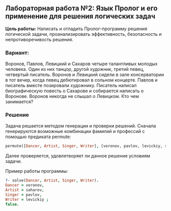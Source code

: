 Лабораторная работа №2: Язык Пролог и его применение для решения логических задач
----
**Цель работы:** Написать и отладить Пролог-программу решения логической задачи, проанализировать эффективность, безопасность и непротиворечивость решения.

### Вариант:
Воронов, Павлов, Левицкий и Сахаров четыре талантливых молодых человека. Один из них танцор, другой художник, третий певец, четвертый писатель. Воронов и Левицкий сидели в зале консерватории в тот вечер, когда певец дебютировал в сольном концерте. Павлов и писатель вместе позировали художнику. Писатель написал биографическую повесть о Сахарове и собирается написать о Воронове. Воронов никогда не слышал о Левицком. Кто чем занимается?

### Решение
Задача решается методом генерации и проверки решений. Сначала генерируются возможные комбинации фамилий и профессий с помощью предиката permute:

```prolog
permute([Dancer, Artist, Singer, Writer], [voronov, pavlov, levickiy, saharov]),
```

Далее проверяется, удовлетворяет ли данное решение условиям задачи.

Пример работы программы:
```prolog
?- solve(Dancer, Artist, Singer, Writer).
Dancer = voronov,
Artist = saharov,
Singer = pavlov,
Writer = levickiy ;
false.
```
